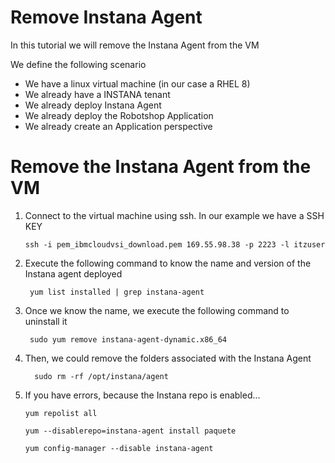# Remove Instana Agent

In this tutorial we will remove the Instana Agent from the VM

We define the following scenario
- We have a linux virtual machine (in our case a RHEL 8)
- We already have a INSTANA tenant
- We already deploy Instana Agent
- We already deploy the Robotshop Application
- We already create an Application perspective

Remove the Instana Agent from the VM
=

1. Connect to the virtual machine using ssh. In our example we have a SSH KEY

       ssh -i pem_ibmcloudvsi_download.pem 169.55.98.38 -p 2223 -l itzuser

2. Execute the following command to know the name and version of the Instana agent deployed

        yum list installed | grep instana-agent

3. Once we know the name, we execute the following command to uninstall it

        sudo yum remove instana-agent-dynamic.x86_64
   
5. Then, we could remove the folders associated with the Instana Agent

         sudo rm -rf /opt/instana/agent

6. If you have errors, because the Instana repo is enabled...

       yum repolist all

       yum --disablerepo=instana-agent install paquete

       yum config-manager --disable instana-agent
   
